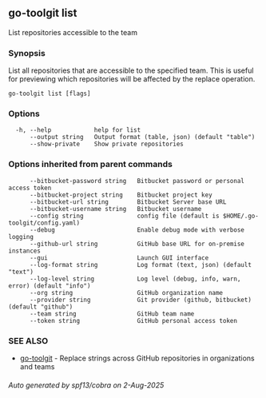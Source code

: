 ## go-toolgit list

List repositories accessible to the team

### Synopsis

List all repositories that are accessible to the specified team.
This is useful for previewing which repositories will be affected by
the replace operation.

```
go-toolgit list [flags]
```

### Options

```
  -h, --help            help for list
      --output string   Output format (table, json) (default "table")
      --show-private    Show private repositories
```

### Options inherited from parent commands

```
      --bitbucket-password string   Bitbucket password or personal access token
      --bitbucket-project string    Bitbucket project key
      --bitbucket-url string        Bitbucket Server base URL
      --bitbucket-username string   Bitbucket username
      --config string               config file (default is $HOME/.go-toolgit/config.yaml)
      --debug                       Enable debug mode with verbose logging
      --github-url string           GitHub base URL for on-premise instances
      --gui                         Launch GUI interface
      --log-format string           Log format (text, json) (default "text")
      --log-level string            Log level (debug, info, warn, error) (default "info")
      --org string                  GitHub organization name
      --provider string             Git provider (github, bitbucket) (default "github")
      --team string                 GitHub team name
      --token string                GitHub personal access token
```

### SEE ALSO

* [go-toolgit](go-toolgit.md)	 - Replace strings across GitHub repositories in organizations and teams

###### Auto generated by spf13/cobra on 2-Aug-2025
